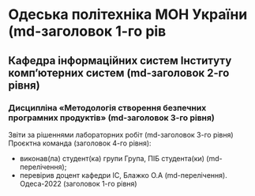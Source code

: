 # Одеська політехніка МОН України (md-заголовок 1-го рів
## Кафедра інформаційних систем Інституту комп’ютерних систем (md-заголовок 2-го рівня)
### Дисципліна «Методологія створення безпечних програмних продуктів» (md-заголовок 3-го рівня)
Звіти за рішеннями лабораторних робіт (md-заголовок 3-го рівня)
Проєктна команда (заголовок 4-го рівня):
- виконав(ла) студент(ка) групи Група, ПІБ студента(ки) (md-перелічення);
- перевірив доцент кафедри ІС, Блажко О.А (md-перелічення).
Одеса-2022 (заголовок 1-го рівня)
